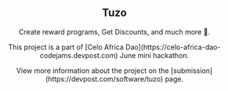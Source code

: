 <!-- TITLE -->
<p align="center"> 
 <h2 align="center">Tuzo</h2>
<p align="center">Create reward programs, Get Discounts, and much more 🎉.</p>
</p>

<p align="center">This project is a part of  [Celo Africa Dao](https://celo-africa-dao-codejams.devpost.com) June mini hackathon.</p>


<p align="center">View more information about the project on the [submission](https://devpost.com/software/tuzo) page.</p>



